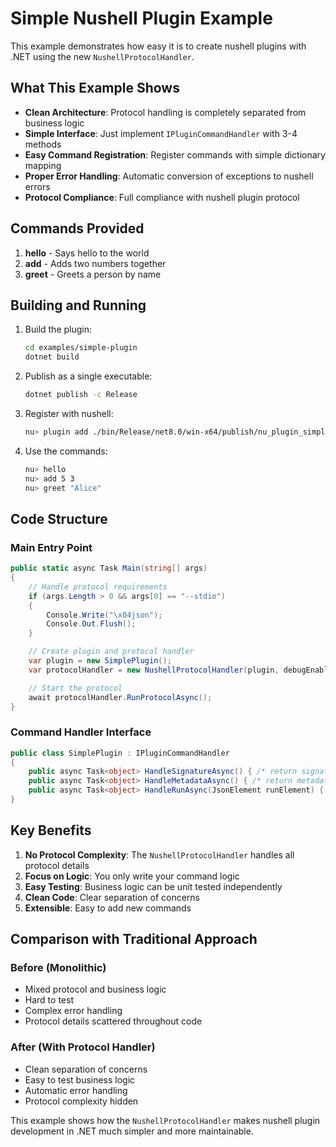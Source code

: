 # Simple Nushell Plugin Example

This example demonstrates how easy it is to create nushell plugins with .NET using the new `NushellProtocolHandler`.

## What This Example Shows

- **Clean Architecture**: Protocol handling is completely separated from business logic
- **Simple Interface**: Just implement `IPluginCommandHandler` with 3-4 methods
- **Easy Command Registration**: Register commands with simple dictionary mapping
- **Proper Error Handling**: Automatic conversion of exceptions to nushell errors
- **Protocol Compliance**: Full compliance with nushell plugin protocol

## Commands Provided

1. **hello** - Says hello to the world
2. **add** - Adds two numbers together
3. **greet** - Greets a person by name

## Building and Running

1. Build the plugin:
   ```bash
   cd examples/simple-plugin
   dotnet build
   ```

2. Publish as a single executable:
   ```bash
   dotnet publish -c Release
   ```

3. Register with nushell:
   ```bash
   nu> plugin add ./bin/Release/net8.0/win-x64/publish/nu_plugin_simple.exe
   ```

4. Use the commands:
   ```bash
   nu> hello
   nu> add 5 3
   nu> greet "Alice"
   ```

## Code Structure

### Main Entry Point
```csharp
public static async Task Main(string[] args)
{
    // Handle protocol requirements
    if (args.Length > 0 && args[0] == "--stdio")
    {
        Console.Write("\x04json");
        Console.Out.Flush();
    }

    // Create plugin and protocol handler
    var plugin = new SimplePlugin();
    var protocolHandler = new NushellProtocolHandler(plugin, debugEnabled: true);

    // Start the protocol
    await protocolHandler.RunProtocolAsync();
}
```

### Command Handler Interface
```csharp
public class SimplePlugin : IPluginCommandHandler
{
    public async Task<object> HandleSignatureAsync() { /* return signatures */ }
    public async Task<object> HandleMetadataAsync() { /* return metadata */ }
    public async Task<object> HandleRunAsync(JsonElement runElement) { /* execute commands */ }
}
```

## Key Benefits

1. **No Protocol Complexity**: The `NushellProtocolHandler` handles all protocol details
2. **Focus on Logic**: You only write your command logic
3. **Easy Testing**: Business logic can be unit tested independently
4. **Clean Code**: Clear separation of concerns
5. **Extensible**: Easy to add new commands

## Comparison with Traditional Approach

### Before (Monolithic)
- Mixed protocol and business logic
- Hard to test
- Complex error handling
- Protocol details scattered throughout code

### After (With Protocol Handler)
- Clean separation of concerns
- Easy to test business logic
- Automatic error handling
- Protocol complexity hidden

This example shows how the `NushellProtocolHandler` makes nushell plugin development in .NET much simpler and more maintainable. 